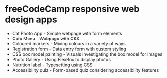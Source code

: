 # freeCodeCamp responsive web design apps
- Cat Photo App - Simple webpage with form elements
- Cafe Menu - Webpage with CSS
- Coloured markers - Mixing colours in a variety of ways
- Registration form - Data entry form with custom styling
- CSS box model painting - Visuals investigating the box model for images
- Photo Gallery - Using FlexBox to display photos
- Nutrition label - Typesetting using CSS
- Accessibility quiz - Form-based quiz considering accessibility features